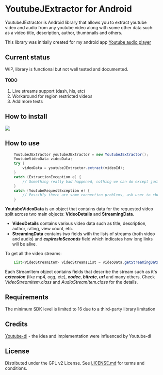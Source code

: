 # YoutubeJExtractor for Android

YoutubeJExtractor is Android library that allows you to extract youtube video and audio from any youtube video along with some other data such as a video title, description, author, thumbnails and others.

This library was initially created for my android app [Youtube audio player](https://github.com/kotvertolet/youtube-audio-player)
 
## Current status

WIP, library is functional but not well tested and documented. 

#### TODO
1. Live streams support (dash, hls, etc)
2. Workaround for region restricted videos
3. Add more tests

## How to install
[![](https://jitpack.io/v/kotvertolet/youtube-jextractor.svg)](https://jitpack.io/#kotvertolet/youtube-jextractor)


## How to use

```java
    YoutubeJExtractor youtubeJExtractor = new YoutubeJExtractor();
    YoutubeVideoData videoData;
    try {
        videoData = youtubeJExtractor.extract(videoId);
    }
    catch (ExtractionException e) {
        // Something really bad happened, nothing we can do except just show some error notification to the user 
    }
    catch (YoutubeRequestException e) {
        // Possibly there are some connection problems, ask user to check the internet connection and then retry 
    }
``` 
**YoutubeVideoData** is an object that contains data for the requested 
video split across two main objects: **VideoDetails** and **StreamingData**.

* **VideoDetails** contains various video data such as title, description, author, rating, view count, etc.
* **StreamingData** contains two fields with the lists of streams (both video and audio) and ***expiresInSeconds***
field which indicates how long links will be alive.
 
To get all the video streams:
```java
    List<VideoStreamItem> videoStreamsList = videoData.getStreamingData().getVideoStreamItems()
``` 

Each StreamItem object contains fields that describe the stream such as
 it's ***extension*** (like mp4, ogg, etc),
 ***codec***, ***bitrate***, ***url*** and many others. 
 Check *VideoStreamItem.class* and *AudioStreamItem.class* for the details.

## Requirements

The minimum SDK level is limited to 16 due to a third-party library limitation

## Credits

[Youtube-dl](https://github.com/ytdl-org/youtube-dl) - the idea and implementation were influenced by Youtube-dl
 
## License

 Distributed under the GPL v2 License. See [LICENSE.md](https://github.com/kotvertolet/YoutubeJExtractor/blob/master/LICENSE) for terms and conditions.
